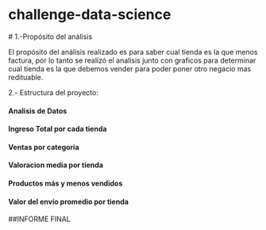 # challenge-data-science
<p> 
# 1.-Propósito del análisis
 
 El propósito del análisis realizado es para saber cual tienda es la que menos factura, por lo tanto se realizó el analisis junto con graficos para determinar cual tienda es la que debemos vender para poder poner otro negacio mas redituable.

2.- Estructura del proyecto:
#### Analisis de Datos
#### Ingreso Total por cada tienda
#### Ventas por categoria
#### Valoracion media por tienda
#### Productos más y menos vendidos
#### Valor del envío promedio por tienda
##INFORME FINAL
</p>
